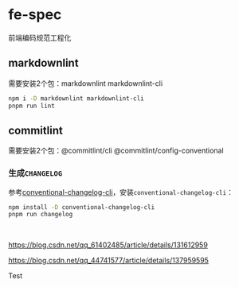 # fe-spec

前端编码规范工程化

## markdownlint

需要安装2个包：markdownlint markdownlint-cli

```bash
npm i -D markdownlint markdownlint-cli
pnpm run lint
```

## commitlint

需要安装2个包：@commitlint/cli @commitlint/config-conventional

### 生成`CHANGELOG`

参考[conventional-changelog-cli](https://www.npmjs.com/package/conventional-changelog-cli)，安装`conventional-changelog-cli`：

```bash
npm install -D conventional-changelog-cli
pnpm run changelog
```

</br>

<https://blog.csdn.net/qq_61402485/article/details/131612959>

<https://blog.csdn.net/qq_44741577/article/details/137959595>

Test
